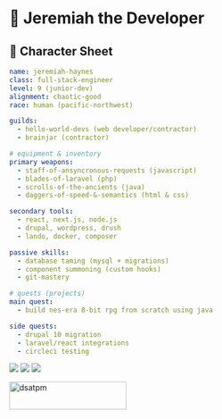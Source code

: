 <h1>🧙 Jeremiah the Developer</h1>

## 🧾 Character Sheet

```yaml
name: jeremiah-haynes
class: full-stack-engineer
level: 9 (junior-dev)
alignment: chaotic-good
race: human (pacific-northwest)

guilds:
  - hello-world-devs (web developer/contractor)
  - brainjar (contractor)

# equipment & inventory
primary weapons:
  - staff-of-ansyncronous-requests (javascript)
  - blades-of-laravel (php)
  - scrolls-of-the-ancients (java)
  - daggers-of-speed-&-semantics (html & css)

secondary tools:
  - react, next.js, node.js
  - drupal, wordpress, drush
  - lando, docker, composer

passive skills:
  - database taming (mysql + migrations)
  - component summoning (custom hooks)
  - git-mastery

# quests (projects)
main quest:
  - build nes-era 8-bit rpg from scratch using java

side quests:
  - drupal 10 migration
  - laravel/react integrations
  - circleci testing
```

<p> <img src="https://github-readme-stats.vercel.app/api?username=dsatpm&show_icons=true&theme=tokyonight&count_private=true" /> <img src="https://github-readme-stats.vercel.app/api/top-langs?username=dsatpm&show_icons=true&layout=compact&theme=tokyonight" /> <img src="https://github-readme-streak-stats.herokuapp.com/?user=dsatpm&theme=tokyonight" /> </p>

<a href="https://www.buymeacoffee.com/dsatpm"> 
  <img align="left" src="https://cdn.buymeacoffee.com/buttons/v2/default-yellow.png" height="50" width="210" alt="dsatpm" />
</a>
